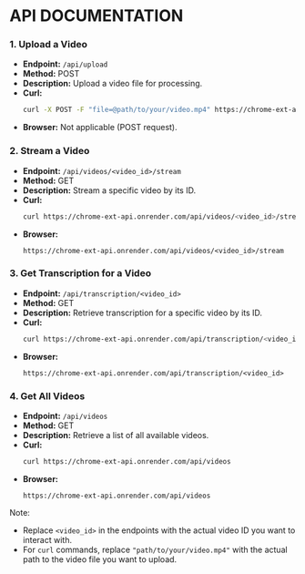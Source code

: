 # API DOCUMENTATION

### 1. Upload a Video
- **Endpoint:** `/api/upload`
- **Method:** POST
- **Description:** Upload a video file for processing.
- **Curl:**
  ```bash
  curl -X POST -F "file=@path/to/your/video.mp4" https://chrome-ext-api.onrender.com/api/upload
  ```
- **Browser:** Not applicable (POST request).

### 2. Stream a Video
- **Endpoint:** `/api/videos/<video_id>/stream`
- **Method:** GET
- **Description:** Stream a specific video by its ID.
- **Curl:**
  ```bash
  curl https://chrome-ext-api.onrender.com/api/videos/<video_id>/stream
  ```
- **Browser:**
  ```
  https://chrome-ext-api.onrender.com/api/videos/<video_id>/stream 
  ```
  
### 3. Get Transcription for a Video
- **Endpoint:** `/api/transcription/<video_id>`
- **Method:** GET
- **Description:** Retrieve transcription for a specific video by its ID.
- **Curl:**
  ```bash
  curl https://chrome-ext-api.onrender.com/api/transcription/<video_id>
  ```
- **Browser:**
  ```
  https://chrome-ext-api.onrender.com/api/transcription/<video_id>
  ```

### 4. Get All Videos
- **Endpoint:** `/api/videos`
- **Method:** GET
- **Description:** Retrieve a list of all available videos.
- **Curl:**
  ```bash
  curl https://chrome-ext-api.onrender.com/api/videos
  ```
- **Browser:**
  ```
  https://chrome-ext-api.onrender.com/api/videos
  ```

Note:
- Replace `<video_id>` in the endpoints with the actual video ID you want to interact with.
- For `curl` commands, replace `"path/to/your/video.mp4"` with the actual path to the video file you want to upload.
